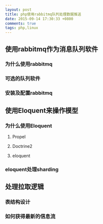 ```yaml
---
layout: post
title: php使用rabbitmq队列处理数据推送
date: 2015-09-14 17:30:33 +0800
comments: true
tags: php,linux
---
```


## 使用rabbitmq作为消息队列软件
### 为什么使用rabbitmq

### 可选的队列软件

### 安装及配置rabbitmq


## 使用Eloquent来操作模型
### 为什么使用Eloquent
1. Propel

2. Doctrine2

3. eloquent

### eloquent处理sharding


## 处理拉取逻辑
### 表结构设计

### 如何获得最新的信息流
